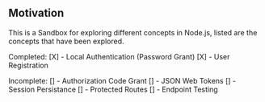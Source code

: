 ## Motivation

This is a Sandbox for exploring different concepts in Node.js, listed are the concepts that have been explored.

Completed:
[X] - Local Authentication (Password Grant)
[X] - User Registration

Incomplete:
[] - Authorization Code Grant
[] - JSON Web Tokens
[] - Session Persistance
[] - Protected Routes
[] - Endpoint Testing
